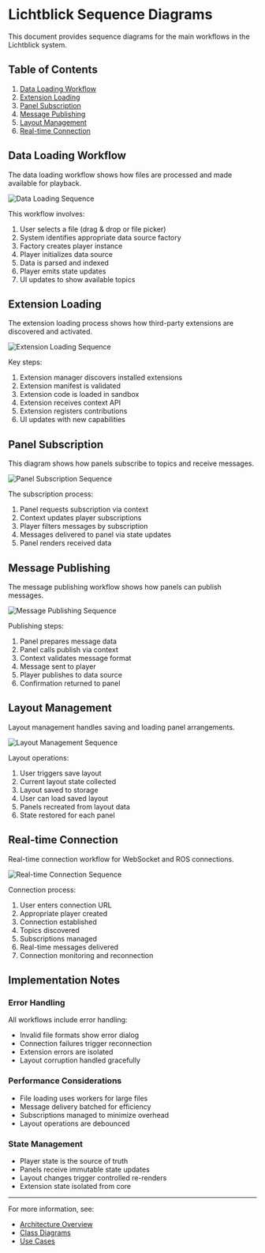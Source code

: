 # Lichtblick Sequence Diagrams

This document provides sequence diagrams for the main workflows in the Lichtblick system.

## Table of Contents

1. [Data Loading Workflow](#data-loading-workflow)
2. [Extension Loading](#extension-loading)
3. [Panel Subscription](#panel-subscription)
4. [Message Publishing](#message-publishing)
5. [Layout Management](#layout-management)
6. [Real-time Connection](#real-time-connection)

## Data Loading Workflow

The data loading workflow shows how files are processed and made available for playback.

![Data Loading Sequence](images/data-loading-sequence.png)

This workflow involves:
1. User selects a file (drag & drop or file picker)
2. System identifies appropriate data source factory
3. Factory creates player instance
4. Player initializes data source
5. Data is parsed and indexed
6. Player emits state updates
7. UI updates to show available topics

## Extension Loading

The extension loading process shows how third-party extensions are discovered and activated.

![Extension Loading Sequence](images/extension-loading-sequence.png)

Key steps:
1. Extension manager discovers installed extensions
2. Extension manifest is validated
3. Extension code is loaded in sandbox
4. Extension receives context API
5. Extension registers contributions
6. UI updates with new capabilities

## Panel Subscription

This diagram shows how panels subscribe to topics and receive messages.

![Panel Subscription Sequence](images/panel-subscription-sequence.png)

The subscription process:
1. Panel requests subscription via context
2. Context updates player subscriptions
3. Player filters messages by subscription
4. Messages delivered to panel via state updates
5. Panel renders received data

## Message Publishing

The message publishing workflow shows how panels can publish messages.

![Message Publishing Sequence](images/message-publishing-sequence.png)

Publishing steps:
1. Panel prepares message data
2. Panel calls publish via context
3. Context validates message format
4. Message sent to player
5. Player publishes to data source
6. Confirmation returned to panel

## Layout Management

Layout management handles saving and loading panel arrangements.

![Layout Management Sequence](images/layout-management-sequence.png)

Layout operations:
1. User triggers save layout
2. Current layout state collected
3. Layout saved to storage
4. User can load saved layout
5. Panels recreated from layout data
6. State restored for each panel

## Real-time Connection

Real-time connection workflow for WebSocket and ROS connections.

![Real-time Connection Sequence](images/realtime-connection-sequence.png)

Connection process:
1. User enters connection URL
2. Appropriate player created
3. Connection established
4. Topics discovered
5. Subscriptions managed
6. Real-time messages delivered
7. Connection monitoring and reconnection

## Implementation Notes

### Error Handling

All workflows include error handling:
- Invalid file formats show error dialog
- Connection failures trigger reconnection
- Extension errors are isolated
- Layout corruption handled gracefully

### Performance Considerations

- File loading uses workers for large files
- Message delivery batched for efficiency
- Subscriptions managed to minimize overhead
- Layout operations are debounced

### State Management

- Player state is the source of truth
- Panels receive immutable state updates
- Layout changes trigger controlled re-renders
- Extension state isolated from core

---

For more information, see:
- [Architecture Overview](architecture-overview.md)
- [Class Diagrams](class-diagrams.md)
- [Use Cases](use-cases.md)